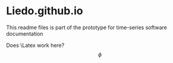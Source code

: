 # Liedo.github.io
This readme files is part of the prototype for time-series software documentation

Does \Latex work here?  $$ \phi $$
